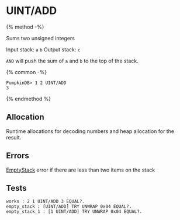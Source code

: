 UINT/ADD
===

{% method -%}

Sums two unsigned integers

Input stack: `a` `b`
Output stack: `c`

`AND` will push the sum of `a` and `b` to the top of the stack.

{% common -%}

```
PumpkinDB> 1 2 UINT/ADD
3
```

{% endmethod %}

## Allocation

Runtime allocations for decoding numbers and heap allocation
for the result.

## Errors

[EmptyStack](../errors/EmptyStack.md) error if there are less than two items on the stack

## Tests

```test
works : 2 1 UINT/ADD 3 EQUAL?.
empty_stack : [UINT/ADD] TRY UNWRAP 0x04 EQUAL?.
empty_stack_1 : [1 UINT/ADD] TRY UNWRAP 0x04 EQUAL?.
```
